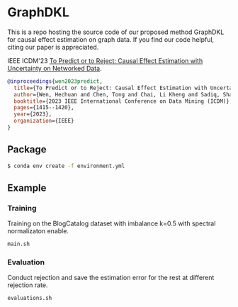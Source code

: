 # GraphDKL

This is a repo hosting the source code of our proposed method GraphDKL for causal effect estimation on graph data. If you find our code helpful, citing our paper is appreciated. 

IEEE ICDM'23 [To Predict or to Reject: Causal Effect Estimation with Uncertainty on Networked Data](https://ieeexplore.ieee.org/stamp/stamp.jsp?arnumber=10415750).
```bibtex
@inproceedings{wen2023predict,
  title={To Predict or to Reject: Causal Effect Estimation with Uncertainty on Networked Data},
  author={Wen, Hechuan and Chen, Tong and Chai, Li Kheng and Sadiq, Shazia and Zheng, Kai and Yin, Hongzhi},
  booktitle={2023 IEEE International Conference on Data Mining (ICDM)},
  pages={1415--1420},
  year={2023},
  organization={IEEE}
}
```

## Package

```.sh
$ conda env create -f environment.yml
```

## Example

### Training
Training on the BlogCatalog dataset with imbalance k=0.5 with spectral normalizaton enable.

```.sh
main.sh
```

### Evaluation
Conduct rejection and save the estimation error for the rest at different rejection rate.

```.sh
evaluations.sh
```
